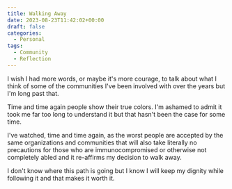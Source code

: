 ```yaml
---
title: Walking Away
date: 2023-08-23T11:42:02+00:00
draft: false
categories:
  - Personal
tags:
  - Community
  - Reflection
---
```


I wish I had more words, or maybe it's more courage, to talk about what I think of some of the communities I've been involved with over the years but I'm long past that.

Time and time again people show their true colors. I'm ashamed to admit it took me far too long to understand it but that hasn't been the case for some time.

I've watched, time and time again, as the worst people are accepted by the same organizations and communities that will also take literally no precautions for those who are immunocompromised or otherwise not completely abled and it re-affirms my decision to walk away.

I don't know where this path is going but I know I will keep my dignity while following it and that makes it worth it.